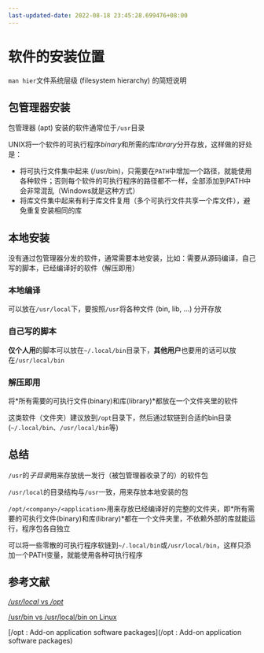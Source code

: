 ```yaml
---
last-updated-date: 2022-08-18 23:45:28.699476+08:00
---
```


# 软件的安装位置

`man hier`文件系统层级 (filesystem hierarchy) 的简短说明

## 包管理器安装

包管理器 (apt) 安装的软件通常位于`/usr`目录

UNIX将一个软件的可执行程序*binary*和所需的库*library*分开存放，这样做的好处是：

- 将可执行文件集中起来 (/usr/bin)，只需要在`PATH`中增加一个路径，就能使用各种软件；否则每个软件的可执行程序的路径都不一样，全部添加到PATH中会非常混乱（Windows就是这种方式）
- 将库文件集中起来有利于库文件复用（多个可执行文件共享一个库文件），避免重复安装相同的库

## 本地安装

没有通过包管理器分发的软件，通常需要本地安装，比如：需要从源码编译，自己写的脚本，已经编译好的软件（解压即用）

### 本地编译

可以放在`/usr/local`下，要按照`/usr`将各种文件 (bin, lib, ...) 分开存放

### 自己写的脚本

**仅个人用**的脚本可以放在`~/.local/bin`目录下，**其他用户**也要用的话可以放在`/usr/local/bin`

### 解压即用

将*所有需要的可执行文件(binary)和库(library)*都放在一个文件夹里的软件

这类软件（文件夹）建议放到`/opt`目录下，然后通过软链到合适的bin目录 (`~/.local/bin`、`/usr/local/bin`等)

## 总结

`/usr`的*子目录*用来存放统一发行（被包管理器收录了的）的软件包

`/usr/local`的目录结构与`/usr`一致，用来存放本地安装的包

`/opt/<company>/<application>`用来存放已经编译好的完整的文件夹，即*所有需要的可执行文件(binary)和库(library)*都在一个文件夹里，不依赖外部的库就能运行，程序包各自独立

可以将一些零散的可执行程序软链到`~/.local/bin`或`/usr/local/bin`，这样只添加一个PATH变量，就能使用各种可执行程序

## 参考文献

[*/usr/local* vs */opt*](https://www.baeldung.com/linux/opt-directory#usrlocal-vs-opt)

[/usr/bin vs /usr/local/bin on Linux](https://unix.stackexchange.com/a/8658)

[/opt : Add-on application software packages](/opt : Add-on application software packages)